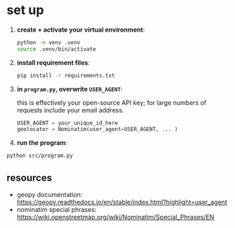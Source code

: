 # set up 

1. **create + activate your virtual environment**:

    ```sh
    python -m venv .venv
    source .venv/bin/activate
    ```

2. **install requirement files**:

    ```sh
    pip install -r requirements.txt
    ```

3. **in `program.py`, overwrite `USER_AGENT`**:

    this is effectively your open-source API key; for large numbers of requests include your email address.

    ```python
    USER_AGENT = your_unique_id_here
    geolocator = Nominatim(user_agent=USER_AGENT, ... )
    ```

4. **run the program**:

```sh
python src/program.py
```


## resources

- geopy documentation: https://geopy.readthedocs.io/en/stable/index.html?highlight=user_agent
- nominatim special phrases: https://wiki.openstreetmap.org/wiki/Nominatim/Special_Phrases/EN
